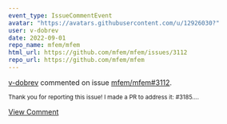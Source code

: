 ```yaml
---
event_type: IssueCommentEvent
avatar: "https://avatars.githubusercontent.com/u/12926030?"
user: v-dobrev
date: 2022-09-01
repo_name: mfem/mfem
html_url: https://github.com/mfem/mfem/issues/3112
repo_url: https://github.com/mfem/mfem
---
```


<a href='https://github.com/v-dobrev' target='_blank'>v-dobrev</a> commented on issue <a href='https://github.com/mfem/mfem/issues/3112' target='_blank'>mfem/mfem#3112</a>.

<small>Thank you for reporting this issue! I made a PR to address it: #3185....</small>

<a href='https://github.com/mfem/mfem/issues/3112' target='_blank'>View Comment</a>